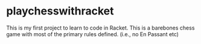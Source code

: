 # playchesswithracket

This is my first project to learn to code in Racket. 
This is a barebones chess game with most of the primary rules defined. (i.e., no En Passant etc)
